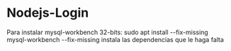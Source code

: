 # Nodejs-Login
Para instalar mysql-workbench 32-bits:
sudo apt install --fix-missing mysql-workbench
--fix-missing instala las dependencias que le haga falta 
